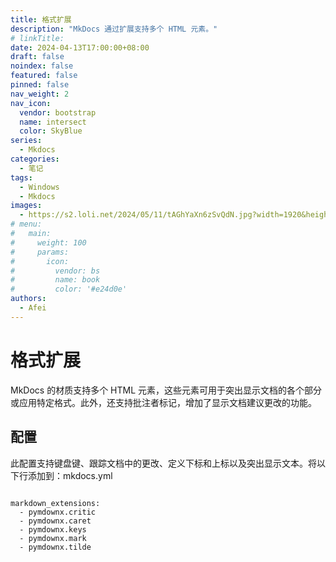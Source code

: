 ```yaml
---
title: 格式扩展
description: "MkDocs 通过扩展支持多个 HTML 元素。"
# linkTitle:
date: 2024-04-13T17:00:00+08:00
draft: false
noindex: false
featured: false
pinned: false
nav_weight: 2
nav_icon:
  vendor: bootstrap
  name: intersect
  color: SkyBlue
series:
  - Mkdocs
categories:
  - 笔记
tags:
  - Windows
  - Mkdocs
images:
  - https://s2.loli.net/2024/05/11/tAGhYaXn6zSvQdN.jpg?width=1920&height=1440
# menu:
#   main:
#     weight: 100
#     params:
#       icon:
#         vendor: bs
#         name: book
#         color: '#e24d0e'
authors:
  - Afei
---
```


# 格式扩展

	
MkDocs 的材质支持多个 HTML 元素，这些元素可用于突出显示文档的各个部分或应用特定格式。此外，还支持批注者标记，增加了显示文档建议更改的功能。

## 配置
此配置支持键盘键、跟踪文档中的更改、定义下标和上标以及突出显示文本。将以下行添加到：mkdocs.yml

```

markdown_extensions:
  - pymdownx.critic
  - pymdownx.caret
  - pymdownx.keys
  - pymdownx.mark
  - pymdownx.tilde
  
 ```
